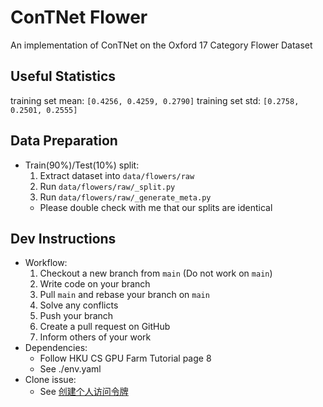 # ConTNet Flower
An implementation of ConTNet on the Oxford 17 Category Flower Dataset

## Useful Statistics
training set mean: `[0.4256, 0.4259, 0.2790]`
training set std: `[0.2758, 0.2501, 0.2555]`

## Data Preparation
- Train(90%)/Test(10%) split:
  1. Extract dataset into `data/flowers/raw`
  2. Run `data/flowers/raw/_split.py`
  3. Run `data/flowers/raw/_generate_meta.py`
  - Please double check with me that our splits are identical

## Dev Instructions
- Workflow:
  1. Checkout a new branch from `main` (Do not work on `main`)
  2. Write code on your branch
  3. Pull `main` and rebase your branch on `main`
  4. Solve any conflicts
  5. Push your branch
  6. Create a pull request on GitHub
  7. Inform others of your work
- Dependencies: 
  - Follow HKU CS GPU Farm Tutorial page 8
  - See ./env.yaml
- Clone issue: 
  - See [创建个人访问令牌](https://docs.github.com/cn/authentication/keeping-your-account-and-data-secure/creating-a-personal-access-token)
